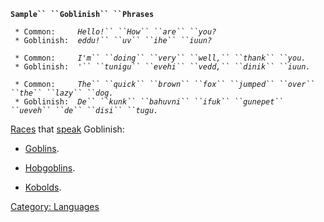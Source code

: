 **`Sample`` ``Goblinish`` ``Phrases`**  
  
` * Common:     `*`Hello!`` ``How`` ``are`` ``you?`*  
` * Goblinish:  `*`eddu!`` ``uv`` ``ihe`` ``iuun?`*  
  
` * Common:     `*`I'm`` ``doing`` ``very`` ``well,`` ``thank`` ``you.`*  
` * Goblinish:  `*`'`` ``tunigu`` ``evehi`` ``vedd,`` ``dinik`` ``iuun.`*  
  
` * Common:     `*`The`` ``quick`` ``brown`` ``fox`` ``jumped`` ``over`` ``the`` ``lazy`` ``dog.`*  
` * Goblinish:  `*`De`` ``kunk`` ``bahuvni`` ``ifuk`` ``gunepet`` ``ueveh`` ``de`` ``disi`` ``tugu.`*

[Races](:Category:_Races.md "wikilink") that
[speak](Speak.md "wikilink") Goblinish:

-   [Goblins](Goblins.md "wikilink").

<!-- -->

-   [Hobgoblins](Hobgoblins.md "wikilink").

<!-- -->

-   [Kobolds](Kobolds.md "wikilink").

[Category: Languages](Category:_Languages "wikilink")
